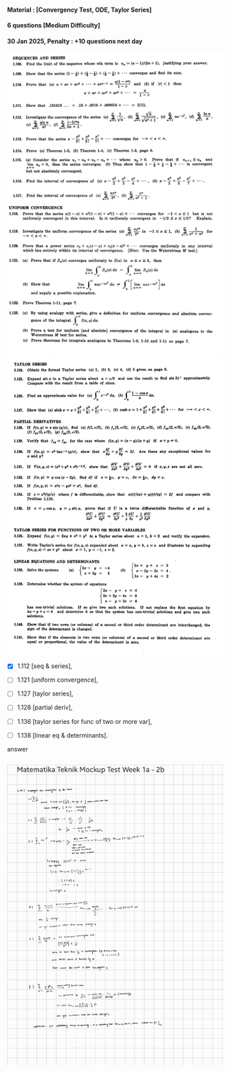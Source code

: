 #### Material : [Convergency Test, ODE, Taylor Series]
#### 6 questions [Medium Difficulty]
#### 30 Jan 2025, Penalty : +10 questions next day

![seq_series](../../notes/EngMath/screenshots/seq.png)
![uniform_convergence](image.png)
![taylor_partial_linear](image-1.png)



- [x] 1.112 [seq & series],
- [ ] 1.121 [uniform convergence],
- [ ] 1.127 [taylor series],
- [ ] 1.128 [partial deriv],
- [ ] 1.136 [taylor series for func of two or more var],
- [ ] 1.138 [linear eq & determinants].



answer 

![1.112](image-2.png)

